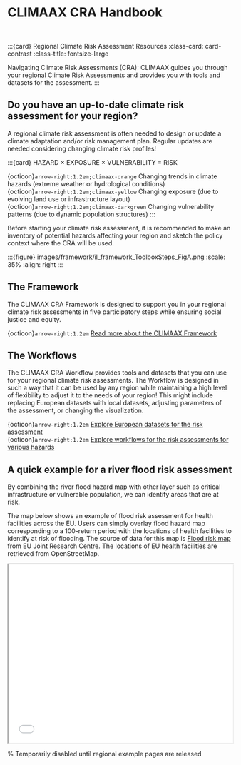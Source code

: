 # CLIMAAX CRA Handbook

<br>

:::{card} Regional Climate Risk Assessment Resources
:class-card: card-contrast
:class-title: fontsize-large

Navigating Climate Risk Assessments (CRA): CLIMAAX guides you through your regional Climate Risk Assessments and provides you with tools and datasets for the assessment.
:::



## Do you have an up-to-date climate risk assessment for your region?

A regional climate risk assessment is often needed to design or update a climate adaptation and/or risk management plan. Regular updates are needed considering changing climate risk profiles!

:::{card} <span class="climaax-orange">HAZARD</span> × <span class="climaax-yellow">EXPOSURE</span> × <span class="climaax-darkgreen">VULNERABILITY</span> = <span class="climaax-darkblue">RISK</span>

{octicon}`arrow-right;1.2em;climaax-orange` Changing trends in climate hazards (extreme weather or hydrological conditions)  
{octicon}`arrow-right;1.2em;climaax-yellow` Changing exposure (due to evolving land use or infrastructure layout)  
{octicon}`arrow-right;1.2em;climaax-darkgreen` Changing vulnerability patterns (due to dynamic population structures)
:::


Before starting your climate risk assessment, it is recommended to make an inventory of potential hazards affecting your region and sketch the policy context where the CRA will be used.



:::{figure} images/framework/il_framework_ToolboxSteps_FigA.png
:scale: 35%
:align: right
:::

## The Framework

The CLIMAAX CRA Framework is designed to support you in your regional climate risk assessments in five participatory steps while ensuring social justice and equity.

{octicon}`arrow-right;1.2em` [Read more about the CLIMAAX Framework](CRA_steps/framework)



## The Workflows

The CLIMAAX CRA Workflow provides tools and datasets that you can use for your regional climate risk assessments.
The Workflow is designed in such a way that it can be used by any region while maintaining a high level of flexibility to adjust it to the needs of your region!
This might include replacing European datasets with local datasets, adjusting parameters of the assessment, or changing the visualization.

{octicon}`arrow-right;1.2em` [Explore European datasets for the risk assessment](CRA_steps/analysis/datasets)  
{octicon}`arrow-right;1.2em` [Explore workflows for the risk assessments for various hazards](CRA_steps/analysis/workflows)



## A quick example for a river flood risk assessment


By combining the river flood hazard map with other layer such as critical infrastructure or vulnerable population, we can identify areas that are at risk.

The map below shows an example of flood risk assessment for health facilities across the EU. Users can simply overlay flood hazard map corresponding to a 100-return period with the locations of health facilities to identify at risk of flooding.
The source of data for this map is [Flood risk map](https://data.jrc.ec.europa.eu/collection/id-0054) from EU Joint Research Centre.
The locations of EU health facilities are retrieved from OpenStreetMap.

<iframe src="iframes/home/cra_map_example.html" width="100%" height="400px"></iframe>


% Temporarily disabled until regional example pages are released
<iframe style="display:none;" src="iframes/home/hazard_examples.html" width="100%" height="1000px"></iframe>
